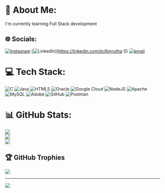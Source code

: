 # 💫 About Me:
I'm currently learning Full Stack development 


## 🌐 Socials:
[![Instagram](https://img.shields.io/badge/Instagram-%23E4405F.svg?logo=Instagram&logoColor=white)](https://instagram.com/amrutha_s_shetty__) [![LinkedIn](https://img.shields.io/badge/LinkedIn-%230077B5.svg?logo=linkedin&logoColor=white)](https://linkedin.com/in/Amrutha S) [![email](https://img.shields.io/badge/Email-D14836?logo=gmail&logoColor=white)](mailto:amruthas4003@gmail.com) 

# 💻 Tech Stack:
![C](https://img.shields.io/badge/c-%2300599C.svg?style=flat&logo=c&logoColor=white) ![Java](https://img.shields.io/badge/java-%23ED8B00.svg?style=flat&logo=openjdk&logoColor=white) ![HTML5](https://img.shields.io/badge/html5-%23E34F26.svg?style=flat&logo=html5&logoColor=white) ![Oracle](https://img.shields.io/badge/Oracle-F80000?style=flat&logo=oracle&logoColor=white) ![Google Cloud](https://img.shields.io/badge/GoogleCloud-%234285F4.svg?style=flat&logo=google-cloud&logoColor=white) ![NodeJS](https://img.shields.io/badge/node.js-6DA55F?style=flat&logo=node.js&logoColor=white) ![Apache](https://img.shields.io/badge/apache-%23D42029.svg?style=flat&logo=apache&logoColor=white) ![MySQL](https://img.shields.io/badge/mysql-4479A1.svg?style=flat&logo=mysql&logoColor=white) ![Adobe](https://img.shields.io/badge/adobe-%23FF0000.svg?style=flat&logo=adobe&logoColor=white) ![GitHub](https://img.shields.io/badge/github-%23121011.svg?style=flat&logo=github&logoColor=white) ![Postman](https://img.shields.io/badge/Postman-FF6C37?style=flat&logo=postman&logoColor=white)
# 📊 GitHub Stats:
![](https://github-readme-stats.vercel.app/api?username=Amruthas07&theme=transparent&hide_border=true&include_all_commits=false&count_private=false)<br/>
![](https://nirzak-streak-stats.vercel.app/?user=Amruthas07&theme=transparent&hide_border=true)<br/>
![](https://github-readme-stats.vercel.app/api/top-langs/?username=Amruthas07&theme=transparent&hide_border=true&include_all_commits=false&count_private=false&layout=compact)

## 🏆 GitHub Trophies
![](https://github-profile-trophy.vercel.app/?username=Amruthas07&theme=radical&no-frame=false&no-bg=true&margin-w=4)

---
[![](https://visitcount.itsvg.in/api?id=Amruthas07&icon=0&color=0)](https://visitcount.itsvg.in)

<!-- Proudly created with GPRM ( https://gprm.itsvg.in ) -->
